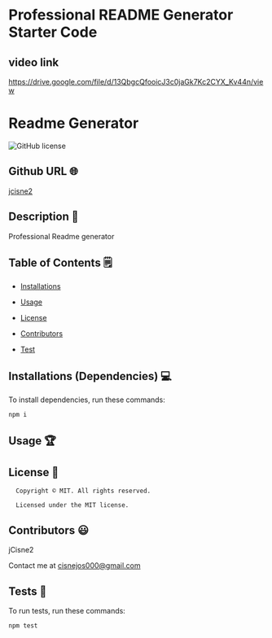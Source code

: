# Professional README Generator Starter Code

## video link
https://drive.google.com/file/d/13QbgcQfooicJ3c0jaGk7Kc2CYX_Kv44n/view

# Readme Generator
![GitHub license](https://img.shields.io/badge/license-MIT-yellowgreen.svg)

## Github URL 🌐

[jcisne2](https://github.com/jcisne2/)

## Description 📝

Professional Readme generator


## Table of Contents 🗒

* [Installations](#dependencies)

* [Usage](#usage)


* [License](#license)


* [Contributors](#contributors)

* [Test](#test)


## Installations (Dependencies) 💻

To install dependencies, run these commands:

```
npm i
```


## Usage 🏆



## License 📛

      Copyright © MIT. All rights reserved. 
      
      Licensed under the MIT license.


## Contributors 😃

jCisne2

Contact me at cisnejos000@gmail.com


## Tests 🧪

To run tests, run these commands:

```
npm test
```

